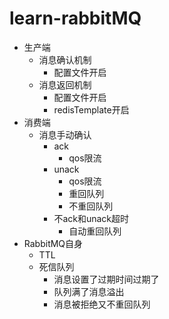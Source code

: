 # learn-rabbitMQ
- 生产端
    - 消息确认机制
        - 配置文件开启
    - 消息返回机制
        - 配置文件开启
        - redisTemplate开启
- 消费端
    - 消息手动确认
        - ack
          - qos限流
        - unack
            - qos限流
            - 重回队列
            - 不重回队列
        - 不ack和unack超时
            - 自动重回队列
- RabbitMQ自身
    - TTL
    - 死信队列
        - 消息设置了过期时间过期了
        - 队列满了消息溢出
        - 消息被拒绝又不重回队列
    